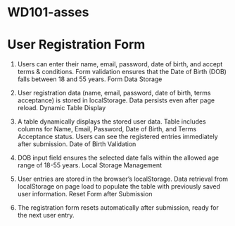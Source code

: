 # WD101-asses
# User Registration Form

1. Users can enter their name, email, password, date of birth, and accept terms & conditions.
Form validation ensures that the Date of Birth (DOB) falls between 18 and 55 years.
Form Data Storage

2. User registration data (name, email, password, date of birth, terms acceptance) is stored in localStorage.
Data persists even after page reload.
Dynamic Table Display

3. A table dynamically displays the stored user data.
Table includes columns for Name, Email, Password, Date of Birth, and Terms Acceptance status.
Users can see the registered entries immediately after submission.
Date of Birth Validation

4. DOB input field ensures the selected date falls within the allowed age range of 18-55 years.
Local Storage Management

5. User entries are stored in the browser’s localStorage.
Data retrieval from localStorage on page load to populate the table with previously saved user information.
Reset Form after Submission

6. The registration form resets automatically after submission, ready for the next user entry.
